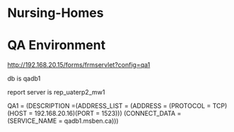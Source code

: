 # Nursing-Homes

QA Environment
==============

http://192.168.20.15/forms/frmservlet?config=qa1
 
db is qadb1
 
report server is
rep_uaterp2_mw1
 
 
QA1 = (DESCRIPTION =(ADDRESS_LIST =
              (ADDRESS = (PROTOCOL = TCP)
              (HOST = 192.168.20.16)(PORT = 1523)))
              (CONNECT_DATA = (SERVICE_NAME = qadb1.msben.ca)))
 
